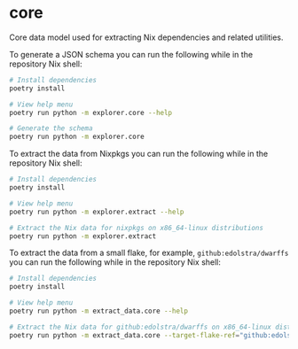 # core

Core data model used for extracting Nix dependencies and related utilities.

To generate a JSON schema you can run the following while in the repository Nix shell:

```bash
# Install dependencies
poetry install

# View help menu
poetry run python -m explorer.core --help

# Generate the schema
poetry run python -m explorer.core
```

To extract the data from Nixpkgs you can run the following while in the repository Nix shell:

```bash
# Install dependencies
poetry install

# View help menu
poetry run python -m explorer.extract --help

# Extract the Nix data for nixpkgs on x86_64-linux distributions
poetry run python -m explorer.extract
```

To extract the data from a small flake, for example, `github:edolstra/dwarffs` you can run the following while in the repository Nix shell:


```bash
# Install dependencies
poetry install

# View help menu
poetry run python -m extract_data.core --help

# Extract the Nix data for github:edolstra/dwarffs on x86_64-linux distributions
poetry run python -m extract_data.core --target-flake-ref="github:edolstra/dwarffs"
```

